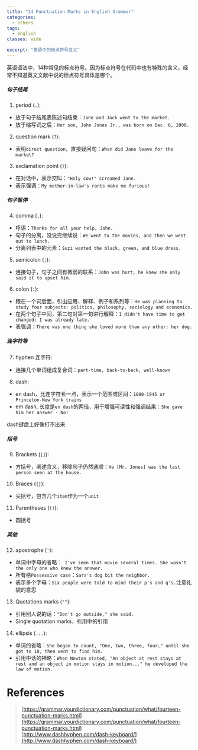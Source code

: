 ```yaml
---
title: "14 Punctuation Marks in English Grammar"
categories:
  - others
tags:
  - english
classes: wide

excerpt: "英语中的标点符号含义"
---
```


英语语法中，14种常见的标点符号。因为标点符号在代码中也有特殊的含义，经常不知道英文文献中说的标点符号具体是哪个。

##### 句子结尾

1. period (`.`):
- 放于句子结尾表陈述句结束：`Jane and Jack went to the market.`
- 放于缩写词之后：`Her son, John Jones Jr., was born on Dec. 6, 2008.`

2. question mark (`?`):
- 表明`direct question`，直接疑问句：`When did Jane leave for the market?`

3. exclamation point (`!`):
- 在对话中，表示交叫：`"Holy cow!" screamed Jane.`
- 表示强调：`My mother-in-law's rants make me furious!`

##### 句子暂停

4. comma (`,`):
- 呼语：`Thanks for all your help, John.`
- 句子的分离，没说完继续说：`We went to the movies, and then we went out to lunch.`
- 分离列表中的元素：`Suzi wanted the black, green, and blue dress.`

5. semicolon (`;`):
- 连接句子，句子之间有微弱的联系：`John was hurt; he knew she only said it to upset him.`

6. colon (`:`):
- 跟在一个词后面，引出应用、解释、例子和系列等：`He was planning to study four subjects: politics, philosophy, sociology and economics.
`
- 在两个句子中间，第二句对第一句进行解释：`I didn't have time to get changed: I was already late.`
- 表强调：`There was one thing she loved more than any other: her dog.`

##### 连字符等

7. hyphen 连字符:
- 连接几个单词组成复合词：`part-time, back-to-back, well-known`

8. dash:
- en dash，比连字符长一点，表示一个范围或区间：`1880-1945 or Princeton-New York trains`
- em dash, 长度是`en dash`的两倍，用于增强可读性和强调结果：`She gave him her answer - No!`

dash键盘上好像打不出来

##### 括号

9. Brackets (`[]`):
- 方括号，阐述含义，移除句子仍然通顺：`He [Mr. Jones] was the last person seen at the house.`

10. Braces (`{}`):
- 尖括号，包含几个`item`作为一个`unit`

11. Parentheses (`()`):
- 圆括号

##### 其他

12. apostrophe (`'`): 
- 单词中字母的省略：` I've seen that movie several times. She wasn't the only one who knew the answer.`
- 所有格`Possessive case`：`Sara's dog bit the neighbor.`
- 表示多个字母：`Six people were told to mind their p's and q's.`注意礼貌的意思

13. Quotations marks (`""`):
- 引用别人说的话：`"Don't go outside," she said.`
- Single quotation marks，引用中的引用

14. ellipsis (`...`):
- 单词的省略：`She began to count, "One, two, three, four…" until she got to 10, then went to find him.`
- 引用中话的神略：`When Newton stated, "An object at rest stays at rest and an object in motion stays in motion..." he developed the law of motion.`

# References
> [https://grammar.yourdictionary.com/punctuation/what/fourteen-punctuation-marks.html](https://grammar.yourdictionary.com/punctuation/what/fourteen-punctuation-marks.html)  
[http://www.dashhyphen.com/dash-keyboard/](http://www.dashhyphen.com/dash-keyboard/)